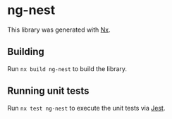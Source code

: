 # ng-nest

This library was generated with [Nx](https://nx.dev).

## Building

Run `nx build ng-nest` to build the library.

## Running unit tests

Run `nx test ng-nest` to execute the unit tests via [Jest](https://jestjs.io).
